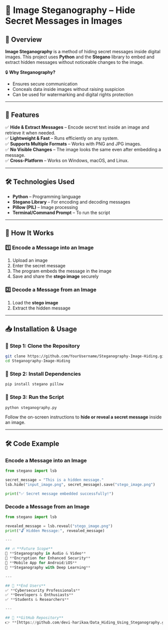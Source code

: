 # **🔹 Image Steganography – Hide Secret Messages in Images**  

## 📌 **Overview**  
**Image Steganography** is a method of hiding secret messages inside digital images. This project uses **Python** and the **Stegano** library to embed and extract hidden messages without noticeable changes to the image.  

🔒 **Why Steganography?**  
- Ensures secure communication  
- Conceals data inside images without raising suspicion  
- Can be used for watermarking and digital rights protection  

---

## 🚀 **Features**  
✅ **Hide & Extract Messages** – Encode secret text inside an image and retrieve it when needed.  
✅ **Lightweight & Fast** – Runs efficiently on any system.  
✅ **Supports Multiple Formats** – Works with PNG and JPG images.  
✅ **No Visible Changes** – The image looks the same even after embedding a message.  
✅ **Cross-Platform** – Works on Windows, macOS, and Linux.  

---

## 🛠️ **Technologies Used**  
- **Python** – Programming language  
- **Stegano Library** – For encoding and decoding messages  
- **Pillow (PIL)** – Image processing  
- **Terminal/Command Prompt** – To run the script  

---

## 📌 **How It Works**  
### **1️⃣ Encode a Message into an Image**  
1. Upload an image  
2. Enter the secret message  
3. The program embeds the message in the image  
4. Save and share the **stego image** securely  

### **2️⃣ Decode a Message from an Image**  
1. Load the **stego image**  
2. Extract the hidden message  

---

## 📥 **Installation & Usage**  
### **🔹 Step 1: Clone the Repository**  
```bash
git clone https://github.com/YourUsername/Steganography-Image-Hiding.git
cd Steganography-Image-Hiding
```
### **🔹 Step 2: Install Dependencies**  
```bash
pip install stegano pillow
```
### **🔹 Step 3: Run the Script**  
```bash
python steganography.py
```
Follow the on-screen instructions to **hide or reveal a secret message** inside an image.  

---

## 🛠️ **Code Example**  
### **Encode a Message into an Image**  
```python
from stegano import lsb

secret_message = "This is a hidden message."
lsb.hide("input_image.png", secret_message).save("stego_image.png")

print("✅ Secret message embedded successfully!")
```

### **Decode a Message from an Image**  
```python
from stegano import lsb

revealed_message = lsb.reveal("stego_image.png")
print("🔓 Hidden Message:", revealed_message)

---

## 🔥 **Future Scope**  
🔹 **Steganography in Audio & Video**  
🔹 **Encryption for Enhanced Security**  
🔹 **Mobile App for Android/iOS**  
🔹 **Steganography with Deep Learning**  

---

## 📌 **End Users**  
✅ **Cybersecurity Professionals**  
✅ **Developers & Enthusiasts**  
✅ **Students & Researchers**  

---

## 📎 **GitHub Repository**  
👉 **[https://github.com/devi-harikaa/Data_Hiding_Using_Steganography.git)**
